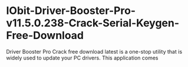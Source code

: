 # IObit-Driver-Booster-Pro-v11.5.0.238-Crack-Serial-Keygen-Free-Download
Driver Booster Pro Crack free download latest is a one-stop utility that is widely used to update your PC drivers. This application comes 
